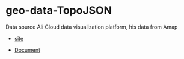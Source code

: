 # geo-data-TopoJSON
Data source Ali Cloud data visualization platform, his data from Amap

- [site](https://datav.aliyun.com/portal/school/atlas/level_generator#3.86/102.834000/34.951000)

- [Document](https://yuque.com/datav/datav-cool/ssq6nk?spm=a2crr.b71357980.datav-atlas-levelgen.2.509926c0dZrqNS#HF9OY)
